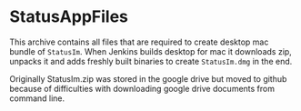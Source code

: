 # StatusAppFiles

This archive contains all files that are required to create desktop mac bundle of `StatusIm`.
When Jenkins builds desktop for mac it downloads zip, unpacks it and adds freshly built binaries to create `StatusIm.dmg` in the end.

Originally StatusIm.zip was stored in the google drive but moved to github because of difficulties with downloading google drive documents from command line.
